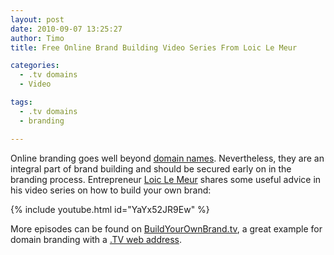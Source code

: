 ```yaml
---
layout: post
date: 2010-09-07 13:25:27
author: Timo
title: Free Online Brand Building Video Series From Loic Le Meur

categories:
  - .tv domains
  - Video

tags:
  - .tv domains
  - branding

---
```


Online branding goes well beyond [domain names](https://iwantmyname.com). Nevertheless, they are an integral part of brand building and should be secured early on in the branding process. Entrepreneur [Loic Le Meur](http://loiclemeur.com) shares some useful advice in his video series on how to build your own brand:

{% include youtube.html id="YaYx52JR9Ew" %}

More episodes can be found on [BuildYourOwnBrand.tv](http://archived.link/http://www.buildyourownbrand.tv/), a great example for domain branding with a [.TV web address](https://iwantmyname.com/domains/tv-tuvaluan-domain-name-registration-for-tuvalu).
